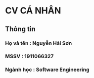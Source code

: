 # CV CÁ NHÂN
## Thông tin
### Họ và tên : Nguyễn Hải Sơn
### MSSV : 1911066327
### Ngành học : Software Engineering

